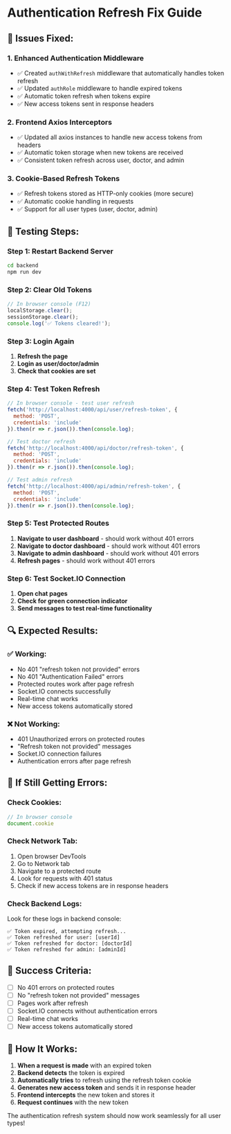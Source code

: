 # Authentication Refresh Fix Guide

## 🔧 **Issues Fixed:**

### **1. Enhanced Authentication Middleware**
- ✅ Created `authWithRefresh` middleware that automatically handles token refresh
- ✅ Updated `authRole` middleware to handle expired tokens
- ✅ Automatic token refresh when tokens expire
- ✅ New access tokens sent in response headers

### **2. Frontend Axios Interceptors**
- ✅ Updated all axios instances to handle new access tokens from headers
- ✅ Automatic token storage when new tokens are received
- ✅ Consistent token refresh across user, doctor, and admin

### **3. Cookie-Based Refresh Tokens**
- ✅ Refresh tokens stored as HTTP-only cookies (more secure)
- ✅ Automatic cookie handling in requests
- ✅ Support for all user types (user, doctor, admin)

## 🧪 **Testing Steps:**

### **Step 1: Restart Backend Server**
```bash
cd backend
npm run dev
```

### **Step 2: Clear Old Tokens**
```javascript
// In browser console (F12)
localStorage.clear();
sessionStorage.clear();
console.log('✅ Tokens cleared!');
```

### **Step 3: Login Again**
1. **Refresh the page**
2. **Login as user/doctor/admin**
3. **Check that cookies are set**

### **Step 4: Test Token Refresh**
```javascript
// In browser console - test user refresh
fetch('http://localhost:4000/api/user/refresh-token', {
  method: 'POST',
  credentials: 'include'
}).then(r => r.json()).then(console.log);

// Test doctor refresh
fetch('http://localhost:4000/api/doctor/refresh-token', {
  method: 'POST',
  credentials: 'include'
}).then(r => r.json()).then(console.log);

// Test admin refresh
fetch('http://localhost:4000/api/admin/refresh-token', {
  method: 'POST',
  credentials: 'include'
}).then(r => r.json()).then(console.log);
```

### **Step 5: Test Protected Routes**
1. **Navigate to user dashboard** - should work without 401 errors
2. **Navigate to doctor dashboard** - should work without 401 errors
3. **Navigate to admin dashboard** - should work without 401 errors
4. **Refresh pages** - should work without 401 errors

### **Step 6: Test Socket.IO Connection**
1. **Open chat pages**
2. **Check for green connection indicator**
3. **Send messages to test real-time functionality**

## 🔍 **Expected Results:**

### **✅ Working:**
- No 401 "refresh token not provided" errors
- No 401 "Authentication Failed" errors
- Protected routes work after page refresh
- Socket.IO connects successfully
- Real-time chat works
- New access tokens automatically stored

### **❌ Not Working:**
- 401 Unauthorized errors on protected routes
- "Refresh token not provided" messages
- Socket.IO connection failures
- Authentication errors after page refresh

## 🚨 **If Still Getting Errors:**

### **Check Cookies:**
```javascript
// In browser console
document.cookie
```

### **Check Network Tab:**
1. Open browser DevTools
2. Go to Network tab
3. Navigate to a protected route
4. Look for requests with 401 status
5. Check if new access tokens are in response headers

### **Check Backend Logs:**
Look for these logs in backend console:
```
✅ Token expired, attempting refresh...
✅ Token refreshed for user: [userId]
✅ Token refreshed for doctor: [doctorId]
✅ Token refreshed for admin: [adminId]
```

## 🎯 **Success Criteria:**
- [ ] No 401 errors on protected routes
- [ ] No "refresh token not provided" messages
- [ ] Pages work after refresh
- [ ] Socket.IO connects without authentication errors
- [ ] Real-time chat works
- [ ] New access tokens automatically stored

## 🔧 **How It Works:**

1. **When a request is made** with an expired token
2. **Backend detects** the token is expired
3. **Automatically tries** to refresh using the refresh token cookie
4. **Generates new access token** and sends it in response header
5. **Frontend intercepts** the new token and stores it
6. **Request continues** with the new token

The authentication refresh system should now work seamlessly for all user types! 